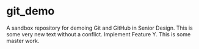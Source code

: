 # git_demo
A sandbox repository for demoing Git and GitHub in Senior Design.
This is some very new text without a conflict.
Implement Feature Y.
This is some master work.
